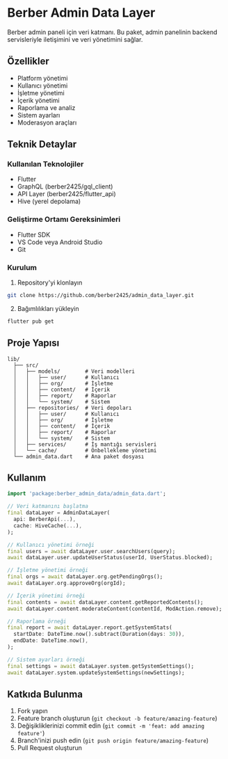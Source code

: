 # Berber Admin Data Layer

Berber admin paneli için veri katmanı. Bu paket, admin panelinin backend servisleriyle iletişimini ve veri yönetimini sağlar.

## Özellikler

- Platform yönetimi
- Kullanıcı yönetimi
- İşletme yönetimi
- İçerik yönetimi
- Raporlama ve analiz
- Sistem ayarları
- Moderasyon araçları

## Teknik Detaylar

### Kullanılan Teknolojiler

- Flutter
- GraphQL (berber2425/gql_client)
- API Layer (berber2425/flutter_api)
- Hive (yerel depolama)

### Geliştirme Ortamı Gereksinimleri

- Flutter SDK
- VS Code veya Android Studio
- Git

### Kurulum

1. Repository'yi klonlayın

```bash
git clone https://github.com/berber2425/admin_data_layer.git
```

2. Bağımlılıkları yükleyin

```bash
flutter pub get
```

## Proje Yapısı

```
lib/
  ├── src/
  │   ├── models/        # Veri modelleri
  │   │   ├── user/      # Kullanıcı
  │   │   ├── org/       # İşletme
  │   │   ├── content/   # İçerik
  │   │   ├── report/    # Raporlar
  │   │   └── system/    # Sistem
  │   ├── repositories/  # Veri depoları
  │   │   ├── user/      # Kullanıcı
  │   │   ├── org/       # İşletme
  │   │   ├── content/   # İçerik
  │   │   ├── report/    # Raporlar
  │   │   └── system/    # Sistem
  │   ├── services/      # İş mantığı servisleri
  │   └── cache/         # Önbellekleme yönetimi
  └── admin_data.dart    # Ana paket dosyası
```

## Kullanım

```dart
import 'package:berber_admin_data/admin_data.dart';

// Veri katmanını başlatma
final dataLayer = AdminDataLayer(
  api: BerberApi(...),
  cache: HiveCache(...),
);

// Kullanıcı yönetimi örneği
final users = await dataLayer.user.searchUsers(query);
await dataLayer.user.updateUserStatus(userId, UserStatus.blocked);

// İşletme yönetimi örneği
final orgs = await dataLayer.org.getPendingOrgs();
await dataLayer.org.approveOrg(orgId);

// İçerik yönetimi örneği
final contents = await dataLayer.content.getReportedContents();
await dataLayer.content.moderateContent(contentId, ModAction.remove);

// Raporlama örneği
final report = await dataLayer.report.getSystemStats(
  startDate: DateTime.now().subtract(Duration(days: 30)),
  endDate: DateTime.now(),
);

// Sistem ayarları örneği
final settings = await dataLayer.system.getSystemSettings();
await dataLayer.system.updateSystemSettings(newSettings);
```

## Katkıda Bulunma

1. Fork yapın
2. Feature branch oluşturun (`git checkout -b feature/amazing-feature`)
3. Değişikliklerinizi commit edin (`git commit -m 'feat: add amazing feature'`)
4. Branch'inizi push edin (`git push origin feature/amazing-feature`)
5. Pull Request oluşturun
